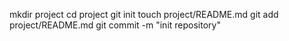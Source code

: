 mkdir project
cd project
git init
touch project/README.md
git add project/README.md
git commit -m "init repository"
